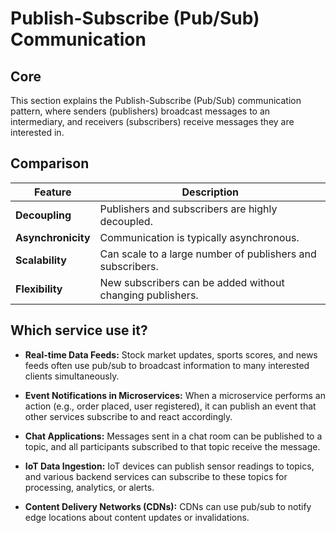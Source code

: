 # Publish-Subscribe (Pub/Sub) Communication

## Core

This section explains the Publish-Subscribe (Pub/Sub) communication pattern, where senders (publishers) broadcast messages to an intermediary, and receivers (subscribers) receive messages they are interested in.

## Comparison

| Feature | Description |
|---|---|
| **Decoupling** | Publishers and subscribers are highly decoupled. |
| **Asynchronicity** | Communication is typically asynchronous. |
| **Scalability** | Can scale to a large number of publishers and subscribers. |
| **Flexibility** | New subscribers can be added without changing publishers. |

## Which service use it?



-   **Real-time Data Feeds:** Stock market updates, sports scores, and news feeds often use pub/sub to broadcast information to many interested clients simultaneously.

-   **Event Notifications in Microservices:** When a microservice performs an action (e.g., order placed, user registered), it can publish an event that other services subscribe to and react accordingly.

-   **Chat Applications:** Messages sent in a chat room can be published to a topic, and all participants subscribed to that topic receive the message.

-   **IoT Data Ingestion:** IoT devices can publish sensor readings to topics, and various backend services can subscribe to these topics for processing, analytics, or alerts.

-   **Content Delivery Networks (CDNs):** CDNs can use pub/sub to notify edge locations about content updates or invalidations.
